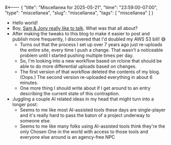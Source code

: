 8<--- { "title": "Miscellanea for 2025-05-21", "time": "23:59:00-07:00", "type": "miscellanea", "slug": "miscellanea", "tags": [ "miscellanea" ] }

- Hello world!
- Boy, [Sam & Jony really like to talk](https://www.youtube.com/watch?v=W09bIpc_3ms). What was that all about?
- After making the tweaks to this blog to make it easier to post and publish more frequently, I discovered that I'd doubled my AWS S3 bill! 😅
	- Turns out that the process I set up over 7 years ago just re-uploads the entire site, every time I push a change. That wasn't a noticeable problem until I started pushing multiple times per day.
	- So, I'm looking into a new workflow based on rclone that should be able to do more differential uploads based on changes.
	- The first version of that workflow deleted the contents of my blog. (Oops.) The second version re-uploaded everything in about 6 minutes.
	- One more thing I should write about if I get around to an entry describing the current state of this contraption.
- Juggling a couple AI related ideas in my head that might turn into a longer post:
	- Seems to me like most AI-assisted tools these days are single-player and it's really hard to pass the baton of a project underway to someone else.
	- Seems to me like many folks using AI-assisted tools think they're the only Chosen One in the world with access to those tools and everyone else around is an agency-free NPC
